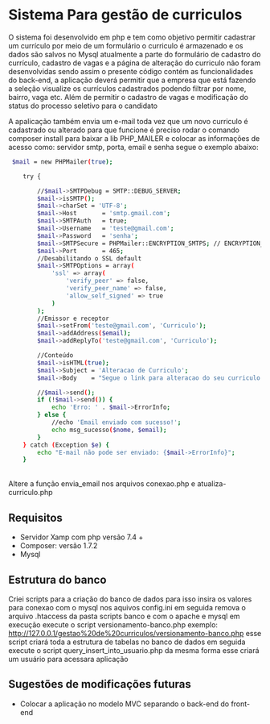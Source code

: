 
# Sistema Para gestão de curriculos

O sistema foi desenvolvido em php e tem como objetivo permitir cadastrar um currículo por meio de um formulário o curriculo é armazenado e os dados são salvos no Mysql atualmente a parte do formulário de cadastro do currículo, cadastro de vagas e a página de alteração do curriculo não foram desenvolvidas sendo assim o presente código contém as funcionalidades do back-end, a aplicação deverá permitir que a empresa que está fazendo a seleção visualize os currículos cadastrados podendo filtrar por nome, bairro, vaga etc. Além de permitir o cadastro de vagas e modificação do status do processo seletivo para o candidato<br>

A apalicação também envia um e-mail toda vez que um novo curriculo é cadastrado ou alterado para que funcione é preciso rodar o comando composer install para baixar a lib PHP_MAILER e colocar as informações de acesso como: servidor smtp, porta, email e senha segue o exemplo abaixo: <br>
```bash
 $mail = new PHPMailer(true);

    try {

        //$mail->SMTPDebug = SMTP::DEBUG_SERVER;
        $mail->isSMTP();
        $mail->charSet = 'UTF-8';
        $mail->Host       = 'smtp.gmail.com';
        $mail->SMTPAuth   = true;
        $mail->Username   = 'teste@gmail.com';
        $mail->Password   = 'senha';
        $mail->SMTPSecure = PHPMailer::ENCRYPTION_SMTPS; // ENCRYPTION_STARTTLS;      //Habilitando criptografia TLS 
        $mail->Port       = 465;
        //Desabilitando o SSL default
        $mail->SMTPOptions = array(
            'ssl' => array(
                'verify_peer' => false,
                'verify_peer_name' => false,
                'allow_self_signed' => true
            )
        );
        //Emissor e receptor
        $mail->setFrom('teste@gmail.com', 'Curriculo');
        $mail->addAddress($email);
        $mail->addReplyTo('teste@gmail.com', 'Curriculo');

        //Conteúdo
        $mail->isHTML(true);
        $mail->Subject = 'Alteracao de Curriculo';
        $mail->Body    = "Segue o link para alteracao do seu curriculo: <br>" . $link_de_alteracao . ", guarde-o e nao compartilhe";

        //$mail->send();
        if (!$mail->send()) {
            echo 'Erro: ' . $mail->ErrorInfo;
        } else {
            //echo 'Email enviado com sucesso!';
            echo msg_sucesso($nome, $email);
        }
    } catch (Exception $e) {
        echo "E-mail não pode ser enviado: {$mail->ErrorInfo}";
    }
```
<br>
Altere a função envia_email nos arquivos conexao.php e atualiza-curriculo.php
<br>

## Requisitos
- Servidor Xamp com php versão 7.4 + <br>
- Composer: versão 1.7.2
- Mysql

## Estrutura do banco
Criei scripts para a criação do banco de dados para isso insira os valores para conexao com o mysql nos aquivos config.ini em seguida remova o arquivo .htaccess da pasta scripts banco e com o apache e mysql em execução execute o script versionamento-banco.php exemplo:
http://127.0.0.1/gestao%20de%20curriculos/versionamento-banco.php esse script criará toda a estrutura de tabelas no banco de dados em seguida execute o script query_insert_into_usuario.php da mesma forma esse criará um usuário para acessara aplicação 
## Sugestões de modificações futuras 
- Colocar a aplicação no modelo MVC separando o back-end do front-end

